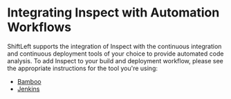 # Integrating Inspect with Automation Workflows

ShiftLeft supports the integration of Inspect with the continuous integration and continuous deployment tools of your choice to provide automated code analysis. To add Inspect to your build and deployment workflow, please see the appropriate instructions for the tool you're using:

* [Bamboo](/inspect/integrations/bamboo.md)
* [Jenkins](/inspect/integrations/jenkins/README.md)
